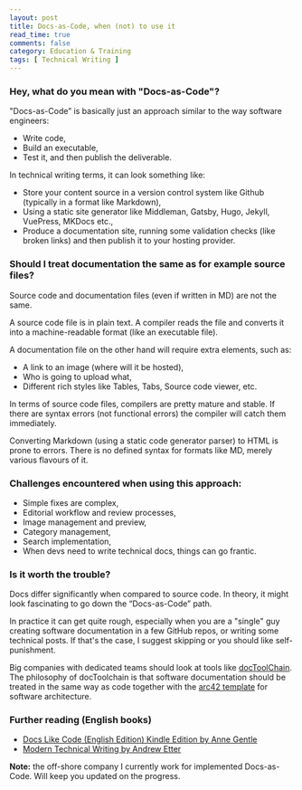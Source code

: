 ```yaml
---
layout: post
title: Docs-as-Code, when (not) to use it 
read_time: true  
comments: false
category: Education & Training
tags: [ Technical Writing ]
---
```


### **Hey, what do you mean with "Docs-as-Code"?**

"Docs-as-Code” is basically just an approach similar to the way software engineers:
- Write code,
- Build an executable,
- Test it, and then publish the deliverable.

In technical writing terms, it can look something like:
- Store your content source in a version control system like Github (typically in a format like Markdown),
- Using a static site generator like Middleman, Gatsby, Hugo, Jekyll, VuePress, MKDocs etc.,
- Produce a documentation site, running some validation checks (like broken links) and then publish it to your hosting provider.

### **Should I treat documentation the same as for example source files?**

Source code and documentation files (even if written in MD) are not the same.

A source code file is in plain text. A compiler reads the file and converts it into a machine-readable format (like an executable file).

A documentation file on the other hand will require extra elements, such as:
- A link to an image (where will it be hosted), 
- Who is going to upload what,
- Different rich styles like Tables, Tabs, Source code viewer, etc.

In terms of source code files, compilers are pretty mature and stable. If there are syntax errors (not functional errors) the compiler will catch them immediately.

Converting Markdown (using a static code generator parser) to HTML is prone to errors. There is no defined syntax for formats like MD, merely various flavours of it.

### **Challenges encountered when using this approach:**

- Simple fixes are complex,
- Editorial workflow and review processes,
- Image management and preview, 
- Category management,
- Search implementation,
- When devs need to write technical docs, things can go frantic.

### **Is it worth the trouble?**

Docs differ significantly when compared to source code. In theory, it might look fascinating to go down the “Docs-as-Code” path. 

In practice it can get quite rough, especially when you are a "single" guy creating software documentation in a few GitHub repos, or writing some technical posts. If that's the case, I suggest skipping or you should like self-punishment.

Big companies with dedicated teams should look at tools like [docToolChain](https://doctoolchain.github.io/docToolchain/). The philosophy of docToolchain is that software documentation should be treated in the same way as code together with the [arc42 template](https://arc42.org/) for software architecture.

### **Further reading (English books)**

* [Docs Like Code (English Edition) Kindle Edition by Anne Gentle](https://www.amazon.de/dp/B0784ZJWSR)
* [Modern Technical Writing by Andrew Etter](https://www.amazon.com/Modern-Technical-Writing-Introduction-Documentation-ebook/dp/B01A2QL9SS)

**Note:** the off-shore company I currently work for implemented Docs-as-Code. Will keep you updated on the progress.
